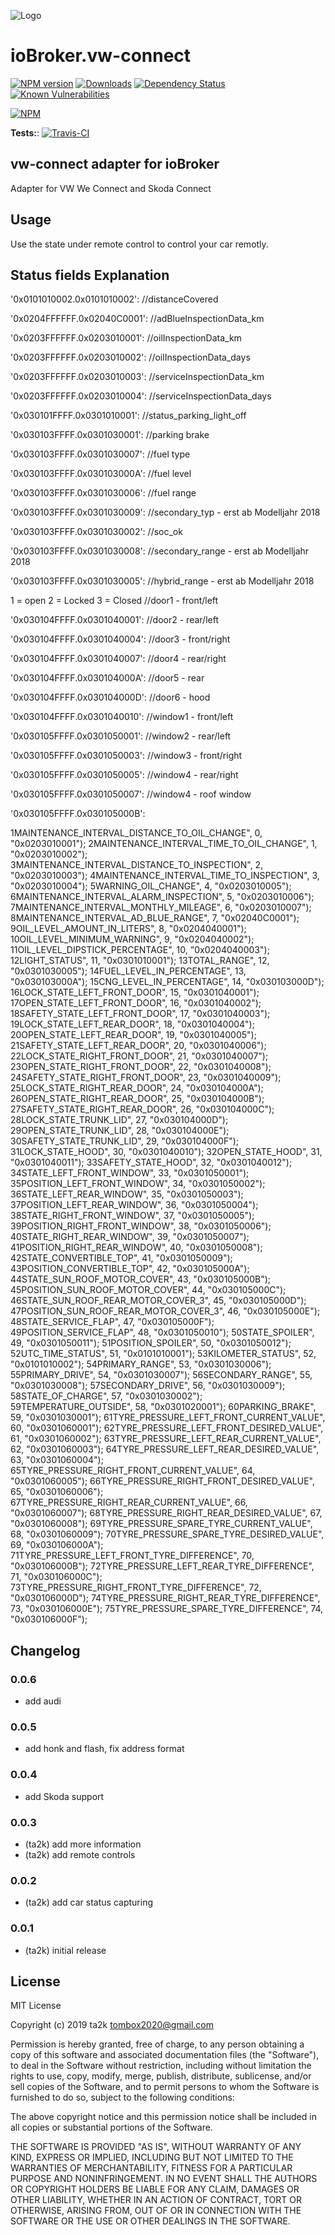 ![Logo](admin/vw-connect.png)
# ioBroker.vw-connect

[![NPM version](http://img.shields.io/npm/v/iobroker.vw-connect.svg)](https://www.npmjs.com/package/iobroker.vw-connect)
[![Downloads](https://img.shields.io/npm/dm/iobroker.vw-connect.svg)](https://www.npmjs.com/package/iobroker.vw-connect)
[![Dependency Status](https://img.shields.io/david/ta2k/iobroker.vw-connect.svg)](https://david-dm.org/ta2k/iobroker.vw-connect)
[![Known Vulnerabilities](https://snyk.io/test/github/ta2k/ioBroker.vw-connect/badge.svg)](https://snyk.io/test/github/ta2k/ioBroker.vw-connect)

[![NPM](https://nodei.co/npm/iobroker.vw-connect.png?downloads=true)](https://nodei.co/npm/iobroker.vw-connect/)

**Tests:**: [![Travis-CI](http://img.shields.io/travis/ta2k/ioBroker.vw-connect/master.svg)](https://travis-ci.org/ta2k/ioBroker.vw-connect)

## vw-connect adapter for ioBroker

Adapter for VW We Connect and Skoda Connect

## Usage
Use the state under remote control to control your car remotly.

##  Status fields Explanation


'0x0101010002.0x0101010002': //distanceCovered

'0x0204FFFFFF.0x02040C0001': //adBlueInspectionData_km

'0x0203FFFFFF.0x0203010001': //oilInspectionData_km

'0x0203FFFFFF.0x0203010002': //oilInspectionData_days

'0x0203FFFFFF.0x0203010003': //serviceInspectionData_km

'0x0203FFFFFF.0x0203010004': //serviceInspectionData_days

'0x030101FFFF.0x0301010001': //status_parking_light_off

'0x030103FFFF.0x0301030001': //parking brake

'0x030103FFFF.0x0301030007': //fuel type

'0x030103FFFF.0x030103000A': //fuel level

'0x030103FFFF.0x0301030006': //fuel range

'0x030103FFFF.0x0301030009': //secondary_typ - erst ab Modelljahr 2018

'0x030103FFFF.0x0301030002': //soc_ok

'0x030103FFFF.0x0301030008': //secondary_range - erst ab Modelljahr 2018

'0x030103FFFF.0x0301030005': //hybrid_range - erst ab Modelljahr 2018

1 = open 2 = Locked 3 = Closed
//door1 - front/left

'0x030104FFFF.0x0301040001':
//door2 - rear/left

'0x030104FFFF.0x0301040004':
//door3 - front/right

'0x030104FFFF.0x0301040007':
//door4 - rear/right

'0x030104FFFF.0x030104000A':
//door5 - rear

'0x030104FFFF.0x030104000D':
//door6 - hood

'0x030104FFFF.0x0301040010':
//window1 - front/left

'0x030105FFFF.0x0301050001':
//window2 - rear/left

'0x030105FFFF.0x0301050003':
//window3 - front/right

'0x030105FFFF.0x0301050005':
//window4 - rear/right

'0x030105FFFF.0x0301050007':
//window4 - roof window

'0x030105FFFF.0x030105000B':


1MAINTENANCE_INTERVAL_DISTANCE_TO_OIL_CHANGE", 0, "0x0203010001");
2MAINTENANCE_INTERVAL_TIME_TO_OIL_CHANGE", 1, "0x0203010002");
3MAINTENANCE_INTERVAL_DISTANCE_TO_INSPECTION", 2, "0x0203010003");
4MAINTENANCE_INTERVAL_TIME_TO_INSPECTION", 3, "0x0203010004");
5WARNING_OIL_CHANGE", 4, "0x0203010005");
6MAINTENANCE_INTERVAL_ALARM_INSPECTION", 5, "0x0203010006");
7MAINTENANCE_INTERVAL_MONTHLY_MILEAGE", 6, "0x0203010007");
8MAINTENANCE_INTERVAL_AD_BLUE_RANGE", 7, "0x02040C0001");
9OIL_LEVEL_AMOUNT_IN_LITERS", 8, "0x0204040001");
10OIL_LEVEL_MINIMUM_WARNING", 9, "0x0204040002");
11OIL_LEVEL_DIPSTICK_PERCENTAGE", 10, "0x0204040003");
12LIGHT_STATUS", 11, "0x0301010001");
13TOTAL_RANGE", 12, "0x0301030005");
14FUEL_LEVEL_IN_PERCENTAGE", 13, "0x030103000A");
15CNG_LEVEL_IN_PERCENTAGE", 14, "0x030103000D");
16LOCK_STATE_LEFT_FRONT_DOOR", 15, "0x0301040001");
17OPEN_STATE_LEFT_FRONT_DOOR", 16, "0x0301040002");
18SAFETY_STATE_LEFT_FRONT_DOOR", 17, "0x0301040003");
19LOCK_STATE_LEFT_REAR_DOOR", 18, "0x0301040004");
20OPEN_STATE_LEFT_REAR_DOOR", 19, "0x0301040005");
21SAFETY_STATE_LEFT_REAR_DOOR", 20, "0x0301040006");
22LOCK_STATE_RIGHT_FRONT_DOOR", 21, "0x0301040007");
23OPEN_STATE_RIGHT_FRONT_DOOR", 22, "0x0301040008");
24SAFETY_STATE_RIGHT_FRONT_DOOR", 23, "0x0301040009");
25LOCK_STATE_RIGHT_REAR_DOOR", 24, "0x030104000A");
26OPEN_STATE_RIGHT_REAR_DOOR", 25, "0x030104000B");
27SAFETY_STATE_RIGHT_REAR_DOOR", 26, "0x030104000C");
28LOCK_STATE_TRUNK_LID", 27, "0x030104000D");
29OPEN_STATE_TRUNK_LID", 28, "0x030104000E");
30SAFETY_STATE_TRUNK_LID", 29, "0x030104000F");
31LOCK_STATE_HOOD", 30, "0x0301040010");
32OPEN_STATE_HOOD", 31, "0x0301040011");
33SAFETY_STATE_HOOD", 32, "0x0301040012");
34STATE_LEFT_FRONT_WINDOW", 33, "0x0301050001");
35POSITION_LEFT_FRONT_WINDOW", 34, "0x0301050002");
36STATE_LEFT_REAR_WINDOW", 35, "0x0301050003");
37POSITION_LEFT_REAR_WINDOW", 36, "0x0301050004");
38STATE_RIGHT_FRONT_WINDOW", 37, "0x0301050005");
39POSITION_RIGHT_FRONT_WINDOW", 38, "0x0301050006");
40STATE_RIGHT_REAR_WINDOW", 39, "0x0301050007");
41POSITION_RIGHT_REAR_WINDOW", 40, "0x0301050008");
42STATE_CONVERTIBLE_TOP", 41, "0x0301050009");
43POSITION_CONVERTIBLE_TOP", 42, "0x030105000A");
44STATE_SUN_ROOF_MOTOR_COVER", 43, "0x030105000B");
45POSITION_SUN_ROOF_MOTOR_COVER", 44, "0x030105000C");
46STATE_SUN_ROOF_REAR_MOTOR_COVER_3", 45, "0x030105000D");
47POSITION_SUN_ROOF_REAR_MOTOR_COVER_3", 46, "0x030105000E");
48STATE_SERVICE_FLAP", 47, "0x030105000F");
49POSITION_SERVICE_FLAP", 48, "0x0301050010");
50STATE_SPOILER", 49, "0x0301050011");
51POSITION_SPOILER", 50, "0x0301050012");
52UTC_TIME_STATUS", 51, "0x0101010001");
53KILOMETER_STATUS", 52, "0x0101010002");
54PRIMARY_RANGE", 53, "0x0301030006");
55PRIMARY_DRIVE", 54, "0x0301030007");
56SECONDARY_RANGE", 55, "0x0301030008");
57SECONDARY_DRIVE", 56, "0x0301030009");
58STATE_OF_CHARGE", 57, "0x0301030002");
59TEMPERATURE_OUTSIDE", 58, "0x0301020001");
60PARKING_BRAKE", 59, "0x0301030001");
61TYRE_PRESSURE_LEFT_FRONT_CURRENT_VALUE", 60, "0x0301060001");
62TYRE_PRESSURE_LEFT_FRONT_DESIRED_VALUE", 61, "0x0301060002");
63TYRE_PRESSURE_LEFT_REAR_CURRENT_VALUE", 62, "0x0301060003");
64TYRE_PRESSURE_LEFT_REAR_DESIRED_VALUE", 63, "0x0301060004");
65TYRE_PRESSURE_RIGHT_FRONT_CURRENT_VALUE", 64, "0x0301060005");
66TYRE_PRESSURE_RIGHT_FRONT_DESIRED_VALUE", 65, "0x0301060006");
67TYRE_PRESSURE_RIGHT_REAR_CURRENT_VALUE", 66, "0x0301060007");
68TYRE_PRESSURE_RIGHT_REAR_DESIRED_VALUE", 67, "0x0301060008");
69TYRE_PRESSURE_SPARE_TYRE_CURRENT_VALUE", 68, "0x0301060009");
70TYRE_PRESSURE_SPARE_TYRE_DESIRED_VALUE", 69, "0x030106000A");
71TYRE_PRESSURE_LEFT_FRONT_TYRE_DIFFERENCE", 70, "0x030106000B");
72TYRE_PRESSURE_LEFT_REAR_TYRE_DIFFERENCE", 71, "0x030106000C");
73TYRE_PRESSURE_RIGHT_FRONT_TYRE_DIFFERENCE", 72, "0x030106000D");
74TYRE_PRESSURE_RIGHT_REAR_TYRE_DIFFERENCE", 73, "0x030106000E");
75TYRE_PRESSURE_SPARE_TYRE_DIFFERENCE", 74, "0x030106000F");

## Changelog

### 0.0.6
* add audi

### 0.0.5
* add honk and flash, fix address format

### 0.0.4
* add Skoda support

### 0.0.3
* (ta2k) add more information
* (ta2k) add remote controls
  
### 0.0.2
* (ta2k) add car status capturing

### 0.0.1
* (ta2k) initial release

## License
MIT License

Copyright (c) 2019 ta2k <tombox2020@gmail.com>

Permission is hereby granted, free of charge, to any person obtaining a copy
of this software and associated documentation files (the "Software"), to deal
in the Software without restriction, including without limitation the rights
to use, copy, modify, merge, publish, distribute, sublicense, and/or sell
copies of the Software, and to permit persons to whom the Software is
furnished to do so, subject to the following conditions:

The above copyright notice and this permission notice shall be included in all
copies or substantial portions of the Software.

THE SOFTWARE IS PROVIDED "AS IS", WITHOUT WARRANTY OF ANY KIND, EXPRESS OR
IMPLIED, INCLUDING BUT NOT LIMITED TO THE WARRANTIES OF MERCHANTABILITY,
FITNESS FOR A PARTICULAR PURPOSE AND NONINFRINGEMENT. IN NO EVENT SHALL THE
AUTHORS OR COPYRIGHT HOLDERS BE LIABLE FOR ANY CLAIM, DAMAGES OR OTHER
LIABILITY, WHETHER IN AN ACTION OF CONTRACT, TORT OR OTHERWISE, ARISING FROM,
OUT OF OR IN CONNECTION WITH THE SOFTWARE OR THE USE OR OTHER DEALINGS IN THE
SOFTWARE.